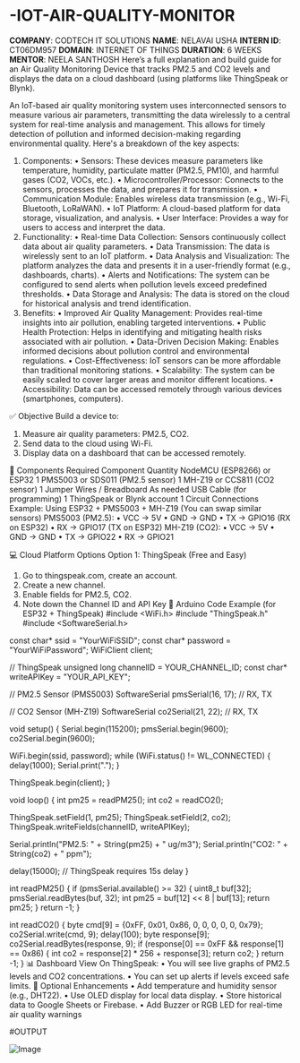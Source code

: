 # -IOT-AIR-QUALITY-MONITOR
**COMPANY**: CODTECH IT SOLUTIONS
**NAME**: NELAVAI USHA
**INTERN ID**: CT06DM957
**DOMAIN**: INTERNET OF THINGS
**DURATION**: 6 WEEKS
**MENTOR**: NEELA SANTHOSH
Here’s a full explanation and build guide for an Air Quality Monitoring Device that tracks PM2.5 and CO2 levels and displays the data on a cloud dashboard (using platforms like ThingSpeak or Blynk).

An IoT-based air quality monitoring system uses interconnected sensors to measure various air parameters, transmitting the data wirelessly to a central system for real-time analysis and management. This allows for timely detection of pollution and informed decision-making regarding environmental quality. 
Here's a breakdown of the key aspects:
1. Components:
•	Sensors: These devices measure parameters like temperature, humidity, particulate matter (PM2.5, PM10), and harmful gases (CO2, VOCs, etc.). 
•	Microcontroller/Processor: Connects to the sensors, processes the data, and prepares it for transmission. 
•	Communication Module: Enables wireless data transmission (e.g., Wi-Fi, Bluetooth, LoRaWAN). 
•	IoT Platform: A cloud-based platform for data storage, visualization, and analysis. 
•	User Interface: Provides a way for users to access and interpret the data. 
2. Functionality:
•	Real-time Data Collection: Sensors continuously collect data about air quality parameters. 
•	Data Transmission: The data is wirelessly sent to an IoT platform. 
•	Data Analysis and Visualization: The platform analyzes the data and presents it in a user-friendly format (e.g., dashboards, charts). 
•	Alerts and Notifications: The system can be configured to send alerts when pollution levels exceed predefined thresholds. 
•	Data Storage and Analysis: The data is stored on the cloud for historical analysis and trend identification. 
3. Benefits:
•	Improved Air Quality Management:
Provides real-time insights into air pollution, enabling targeted interventions. 
•	Public Health Protection:
Helps in identifying and mitigating health risks associated with air pollution. 
•	Data-Driven Decision Making:
Enables informed decisions about pollution control and environmental regulations. 
•	Cost-Effectiveness:
IoT sensors can be more affordable than traditional monitoring stations. 
•	Scalability:
The system can be easily scaled to cover larger areas and monitor different locations. 
•	Accessibility:
Data can be accessed remotely through various devices (smartphones, computers). 

✅ Objective
Build a device to:
1.	Measure air quality parameters: PM2.5, CO2.
2.	Send data to the cloud using Wi-Fi.
3.	Display data on a dashboard that can be accessed remotely.

🧰 Components Required
Component	Quantity
NodeMCU (ESP8266) or ESP32	1
PMS5003 or SDS011 (PM2.5 sensor)	1
MH-Z19 or CCS811 (CO2 sensor)	1
Jumper Wires / Breadboard	As needed
USB Cable (for programming)	1
ThingSpeak or Blynk account	1
Circuit Connections
Example: Using ESP32 + PMS5003 + MH-Z19
(You can swap similar sensors)
PMS5003 (PM2.5):
•	VCC → 5V
•	GND → GND
•	TX → GPIO16 (RX on ESP32)
•	RX → GPIO17 (TX on ESP32)
MH-Z19 (CO2):
•	VCC → 5V
•	GND → GND
•	TX → GPIO22
•	RX → GPIO21

💻 Cloud Platform Options
Option 1: ThingSpeak (Free and Easy)
1.	Go to thingspeak.com, create an account.
2.	Create a new channel.
3.	Enable fields for PM2.5, CO2.
4.	Note down the Channel ID and API Key
🧠 Arduino Code Example (for ESP32 + ThingSpeak)
#include <WiFi.h>
#include "ThingSpeak.h"
#include <SoftwareSerial.h>

const char* ssid = "YourWiFiSSID";
const char* password = "YourWiFiPassword";
WiFiClient client;

// ThingSpeak
unsigned long channelID = YOUR_CHANNEL_ID;
const char* writeAPIKey = "YOUR_API_KEY";

// PM2.5 Sensor (PMS5003)
SoftwareSerial pmsSerial(16, 17); // RX, TX

// CO2 Sensor (MH-Z19)
SoftwareSerial co2Serial(21, 22); // RX, TX

void setup() {
  Serial.begin(115200);
  pmsSerial.begin(9600);
  co2Serial.begin(9600);

  WiFi.begin(ssid, password);
  while (WiFi.status() != WL_CONNECTED) {
    delay(1000); Serial.print(".");
  }

  ThingSpeak.begin(client);
}

void loop() {
  int pm25 = readPM25();
  int co2 = readCO2();

  ThingSpeak.setField(1, pm25);
  ThingSpeak.setField(2, co2);
  ThingSpeak.writeFields(channelID, writeAPIKey);

  Serial.println("PM2.5: " + String(pm25) + " ug/m3");
  Serial.println("CO2: " + String(co2) + " ppm");

  delay(15000); // ThingSpeak requires 15s delay
}

int readPM25() {
  if (pmsSerial.available() >= 32) {
    uint8_t buf[32];
    pmsSerial.readBytes(buf, 32);
    int pm25 = buf[12] << 8 | buf[13];
    return pm25;
  }
  return -1;
}

int readCO2() {
  byte cmd[9] = {0xFF, 0x01, 0x86, 0, 0, 0, 0, 0, 0x79};
  co2Serial.write(cmd, 9);
  delay(100);
  byte response[9];
  co2Serial.readBytes(response, 9);
  if (response[0] == 0xFF && response[1] == 0x86) {
    int co2 = response[2] * 256 + response[3];
    return co2;
  }
  return -1;
}
📊 Dashboard View
On ThingSpeak:
•	You will see live graphs of PM2.5 levels and CO2 concentrations.
•	You can set up alerts if levels exceed safe limits.
🚀 Optional Enhancements
•	Add temperature and humidity sensor (e.g., DHT22).
•	Use OLED display for local data display.
•	Store historical data to Google Sheets or Firebase.
•	Add Buzzer or RGB LED for real-time air quality warnings

#OUTPUT

![Image](https://github.com/user-attachments/assets/6b185667-2d3e-44cf-b4c1-4f53df14806b)
